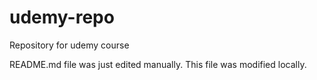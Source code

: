 # udemy-repo
Repository for udemy course

README.md file was just edited manually. This file was modified locally.
